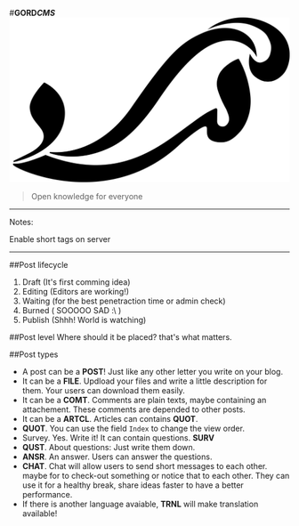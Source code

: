 #**GORD*CMS***
![](Gordarg.png)
> Open knowledge for everyone

------------

Notes:

Enable short tags on server

------------

##Post lifecycle
1. Draft (It's first comming idea)
2. Editing (Editors are working!)
3. Waiting (for the best penetraction time or admin check)
4. Burned ( SOOOOO SAD :\ )
5. Publish (Shhh! World is watching)

##Post level
Where should it be placed? that's what matters.

##Post types
- A post can be a **POST**! Just like any other letter you write on your blog.
- It can be a **FILE**. Updload your files and write a little description for them. Your users can download them easily.
- It can be a **COMT**. Comments are plain texts, maybe containing an attachement. These comments are depended to other posts.
- It can be a **ARTCL**. Articles can contains **QUOT**.
- **QUOT**. You can use the field `Index` to change the view order.
- Survey. Yes. Write it! It can contain questions. **SURV**
- **QUST**. About questions: Just write them down.
- **ANSR**. An answer. Users can answer the questions.
- **CHAT**. Chat will allow users to send short messages to each other. maybe for to check-out something or notice that to each other. They can use it for a healthy break, share ideas faster to have a better performance.
- If there is another language avaiable, **TRNL** will make translation available!